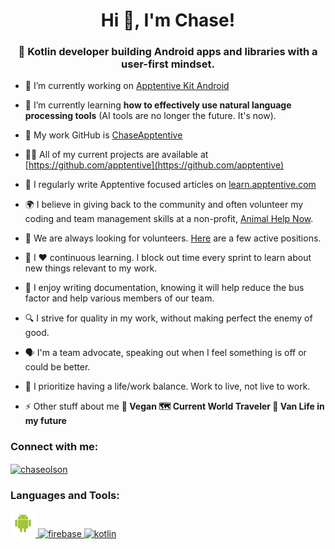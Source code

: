 <h1 align="center">Hi 👋, I'm Chase!</h1>
<h3 align="center">📱 Kotlin developer building Android apps and libraries with a user-first mindset.</h3>

- 🔭 I’m currently working on [Apptentive Kit Android](https://github.com/apptentive/apptentive-kit-android)

- 🌱 I’m currently learning **how to effectively use natural language processing tools** (AI tools are no longer the future. It's now).

- 🚀 My work GitHub is [ChaseApptentive](https://github.com/ChaseApptentive)

- 👨‍💻 All of my current projects are available at [https://github.com/apptentive](https://github.com/apptentive)

- 📝 I regularly write Apptentive focused articles on [learn.apptentive.com](learn.apptentive.com)

- 🌍 I believe in giving back to the community and often volunteer my coding and team management skills at a non-profit, [Animal Help Now](https://github.com/AnimalHelpNow).

- 🤝 We are always looking for volunteers. [Here](https://www.volunteermatch.org/search/org768702.jsp) are a few active positions.

- 📖 I ♥️ continuous learning. I block out time every sprint to learn about new things relevant to my work.

- 💬 I enjoy writing documentation, knowing it will help reduce the bus factor and help various members of our team.

- 🔍 I strive for quality in my work, without making perfect the enemy of good.

- 🗣️ I'm a team advocate, speaking out when I feel something is off or could be better.

- 🤹 I prioritize having a life/work balance. Work to live, not live to work.

- ⚡ Other stuff about me **🌱 Vegan 🗺️ Current World Traveler 🚐 Van Life in my future**


<h3 align="left">Connect with me:</h3>
<p align="left">
<a href="https://linkedin.com/in/chaseolson" target="blank"><img align="center" src="https://raw.githubusercontent.com/rahuldkjain/github-profile-readme-generator/master/src/images/icons/Social/linked-in-alt.svg" alt="chaseolson" height="30" width="40" /></a>
</p>

<h3 align="left">Languages and Tools:</h3>
<p align="left"> <a href="https://developer.android.com" target="_blank" rel="noreferrer"> <img src="https://raw.githubusercontent.com/devicons/devicon/master/icons/android/android-original-wordmark.svg" alt="android" width="40" height="40"/> </a> <a href="https://firebase.google.com/" target="_blank" rel="noreferrer"> <img src="https://www.vectorlogo.zone/logos/firebase/firebase-icon.svg" alt="firebase" width="40" height="40"/> </a> <a href="https://kotlinlang.org" target="_blank" rel="noreferrer"> <img src="https://www.vectorlogo.zone/logos/kotlinlang/kotlinlang-icon.svg" alt="kotlin" width="40" height="40"/> </a> </p>
